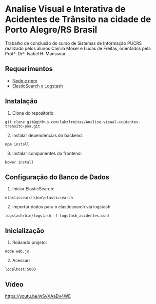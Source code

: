 # Analise Visual e Interativa de Acidentes de Trânsito na cidade de Porto Alegre/RS Brasil
Trabalho de conclusão do curso de Sistemas de Informação PUCRS realizado pelos alunos Camila Moser e Lucas de Freitas, orientados pela Profª. Drª. Isabel H. Manssour.

## Requerimentos

- [Node e npm](http://nodejs.org)
- [ElasticSearch e Logstash](https://www.elastic.co/)

## Instalação

1. Clone do repositório: 
```
git clone git@github.com:lukzfreitas/Analise-visual-acidentes-transito-poa.git
```
2. Instalar dependencias do backend: 
```
npm install
```
3. Instalar componentes do frontend: 
```
bower install
```

## Configuração do Banco de Dados

1. Iniciar ElasticSearch:
```
elasticsearch\bin\elasticsearch
```
2. Importar dados para o elasticsearch via logstash
```
logstash/bin/logstash -f logstash_acidentes.conf
```

## Inicialização

1. Rodando projeto:
```
node web.js
```
2. Acessar:
```
localhost:5000
```

## Vídeo
https://youtu.be/wSyXAaDv4WE
